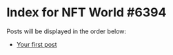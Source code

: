 # Index for NFT World #6394
Posts will be displayed in the order below:

- [Your first post](./001-first.md)

